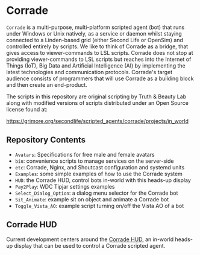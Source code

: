 # Corrade

`Corrade` is a multi-purpose, multi-platform scripted agent (bot) that runs
under Windows or Unix natively, as a service or daemon whilst staying connected
to a Linden-based grid (either Second Life or OpenSim) and controlled entirely
by scripts. We like to think of Corrade as a bridge, that gives access to
viewer-commands to LSL scripts. Corrade does not stop at providing viewer-commands
to LSL scripts but reaches into the Internet of Things (IoT), Big Data and
Artificial Intelligence (AI) by implementing the latest technologies and
communication protocols. Corrade's target audience consists of programmers
that will use Corrade as a building block and then create an end-product.

The scripts in this repository are original scripting by Truth & Beauty Lab
along with modified versions of scripts distributed under an Open Source
license found at:

https://grimore.org/secondlife/scripted_agents/corrade/projects/in_world

## Repository Contents

- `Avatars`: Specifications for free male and female avatars
- `bin`: convenience scripts to manage services on the server-side
- `etc`: Corrade, Nginx, and Shoutcast configuration and systemd units
- `Examples`: some simple examples of how to use the Corrade system
- `HUD`: the Corrade HUD, control bots in-world with this heads-up display
- `Pay2Play`: WDC Tipjar settings examples
- `Select_Dialog_Option`: a dialog menu selector for the Corrade bot
- `Sit_Animate`: example sit on object and animate a Corrade bot
- `Toggle_Vista_AO`: example script turning on/off the Vista AO of a bot

## Corrade HUD

Current development centers around the
[Corrade HUD](https://github.com/missyrestless/Bots/blob/main/HUD/README.md),
an in-world heads-up display that can be used to control a Corrade scripted agent.
